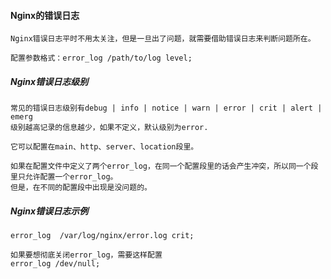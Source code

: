 #### Nginx的错误日志
```
Nginx错误日志平时不用太关注，但是一旦出了问题，就需要借助错误日志来判断问题所在。

配置参数格式：error_log /path/to/log level;
```

#####  Nginx错误日志级别
```
常见的错误日志级别有debug | info | notice | warn | error | crit | alert | emerg
级别越高记录的信息越少，如果不定义，默认级别为error.

它可以配置在main、http、server、location段里。

如果在配置文件中定义了两个error_log，在同一个配置段里的话会产生冲突，所以同一个段里只允许配置一个error_log。
但是，在不同的配置段中出现是没问题的。
```

#####  Nginx错误日志示例
```
error_log  /var/log/nginx/error.log crit;

如果要想彻底关闭error_log，需要这样配置
error_log /dev/null;
```
